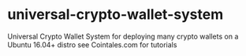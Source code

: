 # universal-crypto-wallet-system
Universal Crypto Wallet System for deploying many crypto wallets on a Ubuntu 16.04+ distro see Cointales.com for tutorials
